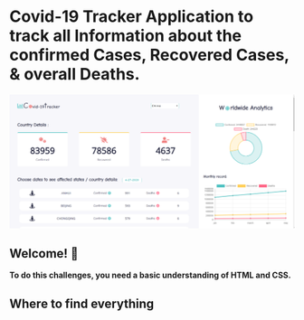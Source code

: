 # Covid-19 Tracker Application to track all Information about the confirmed Cases, Recovered Cases, & overall Deaths.

![Design preview for the Covid-19 Tracker landing page with alternating feature blocks coding challenge](./designs/Desktop.png)

## Welcome! 👋

**To do this challenges, you need a basic understanding of HTML and CSS.**

## Where to find everything
